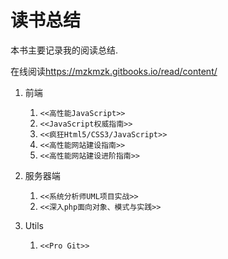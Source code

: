 读书总结
=======

本书主要记录我的阅读总结.

在线阅读<https://mzkmzk.gitbooks.io/read/content/>

1. 前端
    1. `<<高性能JavaScript>>`
    2. `<<JavaScript权威指南>>`
    3. `<<疯狂Html5/CSS3/JavaScript>>`
    4. `<<高性能网站建设指南>>`
    5. `<<高性能网站建设进阶指南>>`

2. 服务器端
    1. `<<系统分析师UML项目实战>>`
    2. `<<深入php面向对象、模式与实践>>`
3. Utils
    1. `<<Pro Git>>`
